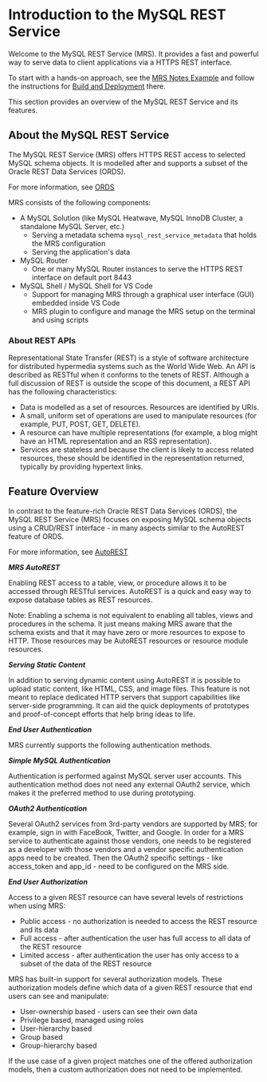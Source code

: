 <!-- Copyright (c) 2022, 2023, Oracle and/or its affiliates.

This program is free software; you can redistribute it and/or modify
it under the terms of the GNU General Public License, version 2.0,
as published by the Free Software Foundation.

This program is also distributed with certain software (including
but not limited to OpenSSL) that is licensed under separate terms, as
designated in a particular file or component or in included license
documentation.  The authors of MySQL hereby grant you an additional
permission to link the program and your derivative works with the
separately licensed software that they have included with MySQL.
This program is distributed in the hope that it will be useful,  but
WITHOUT ANY WARRANTY; without even the implied warranty of
MERCHANTABILITY or FITNESS FOR A PARTICULAR PURPOSE.  See
the GNU General Public License, version 2.0, for more details.

You should have received a copy of the GNU General Public License
along with this program; if not, write to the Free Software Foundation, Inc.,
51 Franklin St, Fifth Floor, Boston, MA 02110-1301 USA -->

# Introduction to the MySQL REST Service

Welcome to the MySQL REST Service (MRS). It provides a fast and powerful way to serve data to client applications via a HTTPS REST interface.

To start with a hands-on approach, see the [MRS Notes Example](#mrs-notes-examples) and follow the instructions for [Build and Deployment](#build-and-deployment) there.

This section provides an overview of the MySQL REST Service and its features.

## About the MySQL REST Service

The MySQL REST Service (MRS) offers HTTPS REST access to selected MySQL schema objects. It is modelled after and supports a subset of the Oracle REST Data Services (ORDS).

For more information, see [ORDS](https://docs.oracle.com/en/database/oracle/oracle-rest-data-services/22.2/orddg/introduction-to-Oracle-REST-Data-Services.html#GUID-A16BCCA2-8081-4062-A635-9F7C36FC394F/)

MRS consists of the following components:

- A MySQL Solution (like MySQL Heatwave, MySQL InnoDB Cluster, a standalone MySQL Server, etc.)
  - Serving a metadata schema `mysql_rest_service_metadata` that holds the MRS configuration
  - Serving the application's data
- MySQL Router
  - One or many MySQL Router instances to serve the HTTPS REST interface on default port 8443
- MySQL Shell / MySQL Shell for VS Code
  - Support for managing MRS through a graphical user interface (GUI) embedded inside VS Code
  - MRS plugin to configure and manage the MRS setup on the terminal and using scripts

### About REST APIs

Representational State Transfer (REST) is a style of software architecture for distributed hypermedia systems such as the World Wide Web. An API is described as RESTful when it conforms to the tenets of REST. Although a full discussion of REST is outside the scope of this document, a REST API has the following characteristics:

- Data is modelled as a set of resources. Resources are identified by URIs.
- A small, uniform set of operations are used to manipulate resources (for example, PUT, POST, GET, DELETE).
- A resource can have multiple representations (for example, a blog might have an HTML representation and an RSS representation).
- Services are stateless and because the client is likely to access related resources, these should be identified in the representation returned, typically by providing hypertext links.

## Feature Overview

In contrast to the feature-rich Oracle REST Data Services (ORDS), the MySQL REST Service (MRS) focuses on exposing MySQL schema objects using a CRUD/REST interface - in many aspects similar to the AutoREST feature of ORDS.

For more information, see  [AutoREST](https://docs.oracle.com/en/database/oracle/oracle-rest-data-services/22.2/orddg/developing-REST-applications.html#GUID-4CE630AA-2F06-41D9-96F6-DA77AB1E6395)

**_MRS AutoREST_**

Enabling REST access to a table, view, or procedure allows it to be accessed through RESTful services. AutoREST is a quick and easy way to expose database tables as REST resources.

Note: Enabling a schema is not equivalent to enabling all tables, views and procedures in the schema. It just means making MRS aware that the schema exists and that it may have zero or more resources to expose to HTTP. Those resources may be AutoREST resources or resource module resources.

**_Serving Static Content_**

In addition to serving dynamic content using AutoREST it is possible to upload static content, like HTML, CSS, and image files. This feature is not meant to replace dedicated HTTP servers that support capabilities like server-side programming. It can aid the quick deployments of prototypes and proof-of-concept efforts that help bring ideas to life.

**_End User Authentication_**

MRS currently supports the following authentication methods.

**_Simple MySQL Authentication_**

Authentication is performed against MySQL server user accounts. This authentication method does not need any external OAuth2 service, which makes it the preferred method to use during prototyping.

**_OAuth2 Authentication_**

Several OAuth2 services from 3rd-party vendors are supported by MRS; for example, sign in with FaceBook, Twitter, and Google. In order for a MRS service to authenticate against those vendors, one needs to be registered as a developer with those vendors and a vendor specific authentication apps need to be created. Then the OAuth2 specific settings - like access_token and app_id - need to be configured on the MRS side.

**_End User Authorization_**

Access to a given REST resource can have several levels of restrictions when using MRS:

- Public access - no authorization is needed to access the REST resource and its data
- Full access - after authentication the user has full access to all data of the REST resource
- Limited access - after authentication the user has only access to a subset of the data of the REST resource

MRS has built-in support for several authorization models. These authorization models define which data of a given REST resource that end users can see and manipulate:

- User-ownership based - users can see their own data
- Privilege based, managed using roles
- User-hierarchy based
- Group based
- Group-hierarchy based

If the use case of a given project matches one of the offered authorization models, then a custom authorization does not need to be implemented.
